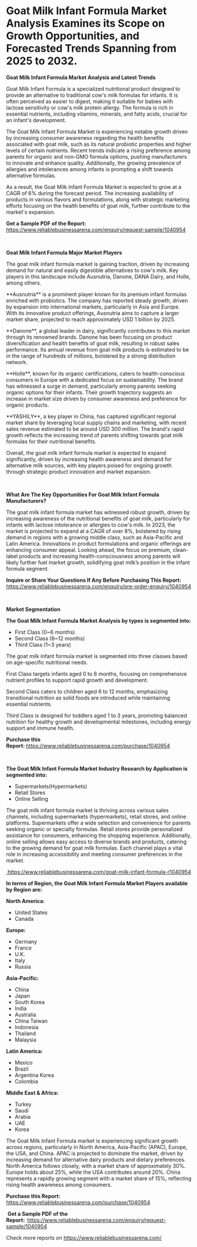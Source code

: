 <p><h1>Goat Milk Infant Formula Market Analysis Examines its Scope on Growth Opportunities, and Forecasted Trends Spanning from 2025 to 2032.</h1></p><p><strong>Goat Milk Infant Formula Market Analysis and Latest Trends</strong></p>
<p><p>Goat Milk Infant Formula is a specialized nutritional product designed to provide an alternative to traditional cow's milk formulas for infants. It is often perceived as easier to digest, making it suitable for babies with lactose sensitivity or cow's milk protein allergy. The formula is rich in essential nutrients, including vitamins, minerals, and fatty acids, crucial for an infant's development.</p><p>The Goat Milk Infant Formula Market is experiencing notable growth driven by increasing consumer awareness regarding the health benefits associated with goat milk, such as its natural probiotic properties and higher levels of certain nutrients. Recent trends indicate a rising preference among parents for organic and non-GMO formula options, pushing manufacturers to innovate and enhance quality. Additionally, the growing prevalence of allergies and intolerances among infants is prompting a shift towards alternative formulas.</p><p>As a result, the Goat Milk Infant Formula Market is expected to grow at a CAGR of 6% during the forecast period. The increasing availability of products in various flavors and formulations, along with strategic marketing efforts focusing on the health benefits of goat milk, further contribute to the market's expansion.</p></p>
<p><strong>Get a Sample PDF of the Report:&nbsp;</strong> <a href="https://www.reliablebusinessarena.com/enquiry/request-sample/1040954?utm_campaign=2382&utm_medium=2&utm_source=Github&utm_content=ia&utm_term=14022025&utm_id=goat-milk-infant-formula">https://www.reliablebusinessarena.com/enquiry/request-sample/1040954</a></p>
<p>&nbsp;</p>
<p><strong>Goat Milk Infant Formula Major Market Players</strong></p>
<p><p>The goat milk infant formula market is gaining traction, driven by increasing demand for natural and easily digestible alternatives to cow's milk. Key players in this landscape include Ausnutria, Danone, DANA Dairy, and Holle, among others.</p><p>**Ausnutria** is a prominent player known for its premium infant formulas enriched with probiotics. The company has reported steady growth, driven by expansion into international markets, particularly in Asia and Europe. With its innovative product offerings, Ausnutria aims to capture a larger market share, projected to reach approximately USD 1 billion by 2025.</p><p>**Danone**, a global leader in dairy, significantly contributes to this market through its renowned brands. Danone has been focusing on product diversification and health benefits of goat milk, resulting in robust sales performance. Its annual revenue from goat milk products is estimated to be in the range of hundreds of millions, bolstered by a strong distribution network.</p><p>**Holle**, known for its organic certifications, caters to health-conscious consumers in Europe with a dedicated focus on sustainability. The brand has witnessed a surge in demand, particularly among parents seeking organic options for their infants. Their growth trajectory suggests an increase in market size driven by consumer awareness and preference for organic products.</p><p>**YASHILY**, a key player in China, has captured significant regional market share by leveraging local supply chains and marketing, with recent sales revenue estimated to be around USD 300 million. The brand's rapid growth reflects the increasing trend of parents shifting towards goat milk formulas for their nutritional benefits.</p><p>Overall, the goat milk infant formula market is expected to expand significantly, driven by increasing health awareness and demand for alternative milk sources, with key players poised for ongoing growth through strategic product innovation and market expansion.</p></p>
<p>&nbsp;</p>
<p><strong>What Are The Key Opportunities For Goat Milk Infant Formula Manufacturers?</strong></p>
<p><p>The goat milk infant formula market has witnessed robust growth, driven by increasing awareness of the nutritional benefits of goat milk, particularly for infants with lactose intolerance or allergies to cow's milk. In 2023, the market is projected to expand at a CAGR of over 8%, bolstered by rising demand in regions with a growing middle class, such as Asia-Pacific and Latin America. Innovations in product formulations and organic offerings are enhancing consumer appeal. Looking ahead, the focus on premium, clean-label products and increasing health-consciousness among parents will likely further fuel market growth, solidifying goat milk’s position in the infant formula segment.</p></p>
<p><strong>Inquire or Share Your Questions If Any Before Purchasing This Report:</strong> <a href="https://www.reliablebusinessarena.com/enquiry/pre-order-enquiry/1040954?utm_campaign=2382&utm_medium=2&utm_source=Github&utm_content=ia&utm_term=14022025&utm_id=goat-milk-infant-formula">https://www.reliablebusinessarena.com/enquiry/pre-order-enquiry/1040954</a></p>
<p>&nbsp;</p>
<p><strong>Market Segmentation</strong></p>
<p><strong>The Goat Milk Infant Formula Market Analysis by types is segmented into:</strong></p>
<p><ul><li>First Class (0~6 months)</li><li>Second Class (6~12 months)</li><li>Third Class (1~3 years)</li></ul></p>
<p><p>The goat milk infant formula market is segmented into three classes based on age-specific nutritional needs. </p><p>First Class targets infants aged 0 to 6 months, focusing on comprehensive nutrient profiles to support rapid growth and development. </p><p>Second Class caters to children aged 6 to 12 months, emphasizing transitional nutrition as solid foods are introduced while maintaining essential nutrients.</p><p>Third Class is designed for toddlers aged 1 to 3 years, promoting balanced nutrition for healthy growth and developmental milestones, including energy support and immune health.</p></p>
<p><strong>Purchase this Report:&nbsp;</strong><a href="https://www.reliablebusinessarena.com/purchase/1040954?utm_campaign=2382&utm_medium=2&utm_source=Github&utm_content=ia&utm_term=14022025&utm_id=goat-milk-infant-formula">https://www.reliablebusinessarena.com/purchase/1040954</a></p>
<p>&nbsp;</p>
<p><strong>The Goat Milk Infant Formula Market Industry Research by Application is segmented into:</strong></p>
<p><ul><li>Supermarkets(Hypermarkets)</li><li>Retail Stores</li><li>Online Selling</li></ul></p>
<p><p>The goat milk infant formula market is thriving across various sales channels, including supermarkets (hypermarkets), retail stores, and online platforms. Supermarkets offer a wide selection and convenience for parents seeking organic or specialty formulas. Retail stores provide personalized assistance for consumers, enhancing the shopping experience. Additionally, online selling allows easy access to diverse brands and products, catering to the growing demand for goat milk formulas. Each channel plays a vital role in increasing accessibility and meeting consumer preferences in the market.</p></p>
<p><a href="https://www.reliablebusinessarena.com/goat-milk-infant-formula-r1040954?utm_campaign=2382&utm_medium=2&utm_source=Github&utm_content=ia&utm_term=14022025&utm_id=goat-milk-infant-formula">&nbsp;https://www.reliablebusinessarena.com/goat-milk-infant-formula-r1040954</a></p>
<p><strong>In terms of Region, the Goat Milk Infant Formula Market Players available by Region are:</strong></p>
<p>
    <p> <strong> North America: </strong>
        <ul>
            <li>United States</li>
            <li>Canada</li>
        </ul>
        </p> 
    <p> <strong> Europe: </strong>
        <ul>
            <li>Germany</li>
            <li>France</li>
            <li>U.K.</li>
            <li>Italy</li>
            <li>Russia</li>
        </ul>
        </p> 
    <p> <strong> Asia-Pacific: </strong>
        <ul>
            <li>China</li>
            <li>Japan</li>
            <li>South Korea</li>
            <li>India</li>
            <li>Australia</li>
            <li>China Taiwan</li>
            <li>Indonesia</li>
            <li>Thailand</li>
            <li>Malaysia</li>
        </ul>
        </p> 
    <p> <strong> Latin America: </strong>
        <ul>
            <li>Mexico</li>
            <li>Brazil</li>
            <li>Argentina Korea</li>
            <li>Colombia</li>
        </ul>
        </p> 
    <p> <strong> Middle East & Africa: </strong>
        <ul>
            <li>Turkey</li>
            <li>Saudi</li>
            <li>Arabia</li>
            <li>UAE</li>
            <li>Korea</li>
        </ul>
    </p>
    </p>
<p><p>The Goat Milk Infant Formula market is experiencing significant growth across regions, particularly in North America, Asia-Pacific (APAC), Europe, the USA, and China. APAC is projected to dominate the market, driven by increasing demand for alternative dairy products and dietary preferences. North America follows closely, with a market share of approximately 30%. Europe holds about 25%, while the USA contributes around 20%. China represents a rapidly growing segment with a market share of 15%, reflecting rising health awareness among consumers.</p></p>
<p><strong>Purchase this Report: </strong><a href="https://www.reliablebusinessarena.com/purchase/1040954?utm_campaign=2382&utm_medium=2&utm_source=Github&utm_content=ia&utm_term=14022025&utm_id=goat-milk-infant-formula">https://www.reliablebusinessarena.com/purchase/1040954</a></p>
<p>&nbsp;<strong>Get a Sample PDF of the Report:&nbsp;&nbsp;</strong><a href="https://www.reliablebusinessarena.com/enquiry/request-sample/1040954?utm_campaign=2382&utm_medium=2&utm_source=Github&utm_content=ia&utm_term=14022025&utm_id=goat-milk-infant-formula">https://www.reliablebusinessarena.com/enquiry/request-sample/1040954</a></p>
<p><strong></strong></p>
<p>Check more reports on <a href="https://www.reliablebusinessarena.com/?utm_campaign=2382&utm_medium=2&utm_source=Github&utm_content=ia&utm_term=14022025&utm_id=goat-milk-infant-formula">https://www.reliablebusinessarena.com/</a></p>